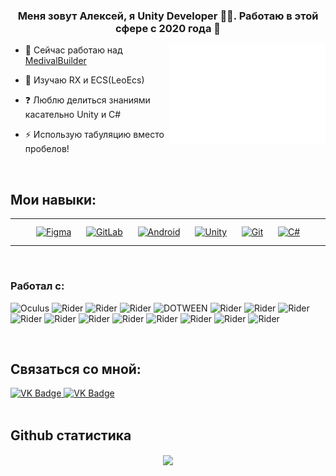 ### <div align="center">Меня зовут Алексей, я Unity Developer 👨‍💻. Работаю в этой сфере с 2020 года 🚀</div>

<img align="right" alt="GIF" src="https://github.com/AlekseyBerezovskiy/AlekseyBerezovskiy/blob/main/Dog.gif?raw=true" width="250" height="160" />


- 🔭 Сейчас работаю над [MedivalBuilder](https://github.com/AlekseyBerezovskiy/MedivalBuilder)


- 🌱 Изучаю RX и ECS(LeoEcs)


- ❓ Люблю делиться знаниями касательно Unity и C#


- ⚡ Использую табуляцию вместо пробелов!


<br/>  


## Мои навыки:
<table><tr><td valign="top" width="33%">

<div align="center">  
<a href="https://www.figma.com/" target="_blank"><img style="margin: 10px" src="https://profilinator.rishav.dev/skills-assets/figma-icon.svg" alt="Figma" height="50" /></a>  
<a href="https://about.gitlab.com/" target="_blank"><img style="margin: 10px" src="https://profilinator.rishav.dev/skills-assets/gitlab.svg" alt="GitLab" height="50" /></a>  
<a href="https://www.android.com/intl/en_in/" target="_blank"><img style="margin: 10px" src="https://profilinator.rishav.dev/skills-assets/android-original-wordmark.svg" alt="Android" height="50" /></a>  
<a href="https://unity.com/" target="_blank"><img style="margin: 10px" src="https://profilinator.rishav.dev/skills-assets/unity.png" alt="Unity" height="50" /></a>  
<a href="https://github.com/" target="_blank"><img style="margin: 10px" src="https://profilinator.rishav.dev/skills-assets/git-scm-icon.svg" alt="Git" height="50" /></a>  
<a href="https://docs.microsoft.com/en-us/dotnet/csharp/" target="_blank"><img style="margin: 10px" src="https://profilinator.rishav.dev/skills-assets/csharp-original.svg" alt="C#" height="50" /></a>  
</div>

</td></tr></table>  

<br/>

### Работал с:


![Oculus](https://img.shields.io/static/v1?style=for-the-badge&message=Oculus&color=1C1E20&logo=Oculus&logoColor=FFFFFF&label=)
![Rider](https://img.shields.io/badge/Pico-green?style=for-the-badge&logo=Unity&logoColor==FFFFFF&label=)
![Rider](https://img.shields.io/badge/ARFoundation-orange?style=for-the-badge&logo=Unity&logoColor==FFFFFF&label=)
![Rider](https://img.shields.io/badge/BLE-black?style=for-the-badge&logo=bluetooth&logoColor==FFFFFF&label=)
![DOTWEEN](https://img.shields.io/static/v1?style=for-the-badge&message=DotWeen&color=4f7942&logo=Rider&logoColor=FFFFFF&label=)
![Rider](https://img.shields.io/static/v1?style=for-the-badge&message=Zenject&color=5e5e5e&logo=Rider&logoColor=FFFFFF&label=)
![Rider](https://img.shields.io/static/v1?style=for-the-badge&message=LeoECS&color=000000&logo=Rider&logoColor=FFFFFF&label=)
![Rider](https://img.shields.io/static/v1?style=for-the-badge&message=UniRx&color=f984e5&logo=Rider&logoColor=FFFFFF&label=)
![Rider](https://img.shields.io/badge/UniTask-blue?style=for-the-badge&logo=Rider&logoColor==FFFFFF&label=)
![Rider](https://img.shields.io/badge/Stateless-red?style=for-the-badge&logo=Rider&logoColor==FFFFFF&label=)
![Rider](https://img.shields.io/badge/Web3-yellow?style=for-the-badge&logo=Rider&logoColor==FFFFFF&label=)
![Rider](https://img.shields.io/badge/postgresql-white?style=for-the-badge&logo=postgresql&logoColor==FFFFFF&label=)
![Rider](https://img.shields.io/badge/ProBuilder-grey?style=for-the-badge&logo=Unity&logoColor==FFFFFF&label=)
![Rider](https://img.shields.io/badge/Cinemachine-red?style=for-the-badge&logo=Unity&logoColor==FFFFFF&label=)
![Rider](https://img.shields.io/badge/Odin-pink?style=for-the-badge&logo=Unity&logoColor==FFFFFF&label=)
![Rider](https://img.shields.io/badge/Splines-blue?style=for-the-badge&logo=Unity&logoColor==FFFFFF&label=)

<br/>  


## Связаться со мной:
 <div id="badges">
    <a href="https://t.me/berezovskialex" target="_blank">
      <img src="https://img.icons8.com/fluency/48/null/telegram-app.png" width="40" height="40" alt="VK Badge"/>
    </a>
    <a href="https://vk.com/id193755040" target="_blank">
      <img src="https://cdn-icons-png.flaticon.com/512/145/145813.png" width="40" height="40" alt="VK Badge"/>
    </a>
  </div>

<br/>  


## Github статистика
<div align="center"><img src="https://github-readme-stats.vercel.app/api?username=AlekseyBerezovskiy&show_icons=true&count_private=true&hide_border=true" align="center" /></div>  

<br/>
